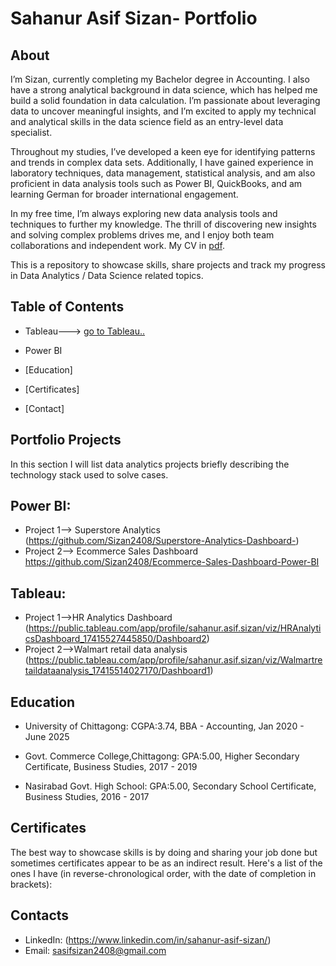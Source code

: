 
# Sahanur Asif Sizan- Portfolio
## About
I’m Sizan, currently completing my Bachelor degree in Accounting. I also have a strong analytical background in data science, which has helped me build a solid foundation in data calculation. I’m passionate about leveraging data to uncover meaningful insights, and I’m excited to apply my technical and analytical skills in the data science field as an entry-level data specialist.

Throughout my studies, I’ve developed a keen eye for identifying patterns and trends in complex data sets. Additionally, I have gained experience in laboratory techniques, data management, statistical analysis, and am also proficient in data analysis tools such as Power BI, QuickBooks, and am learning German for broader international engagement.

In my free time, I’m always exploring new data analysis tools and techniques to further my knowledge. The thrill of discovering new insights and solving complex problems drives me, and I enjoy both team collaborations and independent work.
My CV in [pdf](https://github.com/Sizan2408/Portfolio/blob/main/CV_sizan.pdf).

This is a repository to showcase skills, share projects and track my progress in Data Analytics / Data Science related topics.

## Table of Contents
  - Tableau---> [go to Tableau..](https://public.tableau.com/app/profile/sahanur.asif.sizan/vizzes)
  - Power BI 


- [Education]
- [Certificates]
- [Contact]
## Portfolio Projects
In this section I will list data analytics projects briefly describing the technology stack used to solve cases.
## Power BI:
- Project 1--> Superstore Analytics (https://github.com/Sizan2408/Superstore-Analytics-Dashboard-)
- Project 2--> Ecommerce Sales Dashboard https://github.com/Sizan2408/Ecommerce-Sales-Dashboard-Power-BI
   
## Tableau:
- Project 1-->HR Analytics Dashboard (https://public.tableau.com/app/profile/sahanur.asif.sizan/viz/HRAnalyticsDashboard_17415527445850/Dashboard2)
- Project 2-->Walmart retail data analysis (https://public.tableau.com/app/profile/sahanur.asif.sizan/viz/Walmartretaildataanalysis_17415514027170/Dashboard1)


## Education
- University of Chittagong: CGPA:3.74,
 BBA - Accounting,
 Jan 2020 - June 2025

- Govt. Commerce College,Chittagong: GPA:5.00,
 Higher Secondary Certificate,
 Business Studies,
 2017 - 2019

- Nasirabad Govt. High School: GPA:5.00,
 Secondary School Certificate,
 Business Studies,
  2016 - 2017

## Certificates
The best way to showcase skills is by doing and sharing your job done but sometimes certificates appear to be as an indirect result. Here's a list of the ones I have (in reverse-chronological order, with the date of completion in brackets):


## Contacts
- LinkedIn: (https://www.linkedin.com/in/sahanur-asif-sizan/)
- Email: sasifsizan2408@gmail.com
